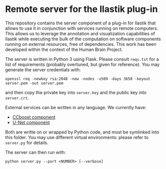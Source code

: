 # Remote server for the Ilastik plug-in

This repository contains the server component of a plug-in for Ilastik that
allows to use it in conjunction with services running on remote computers.
This allows us to leverage the annotation and visualization capabilities of
Ilastik while executing the bulk of the computation on software components
running on external resources, free of dependencies. This work has been
developed within the context of the Human Brain Project.

The server is written in Python 3 using Flask. Please consult `reqs.txt` for a
list of requirements (probably overtuned, but given for reference). You may
generate the server credentials with:
```
openssl req -newkey rsa:2048 -new -nodes -x509 -days 3650 -keyout server.pem -out server.pem
```
and then copy the private key into `server.key` and the public key into
`server.crt`.

External services can be written in any language. We currently have:
* [CCboost component](https://github.com/etrulls/ccboost-service)
* [U-Net component](https://github.com/etrulls/unet-service)

Both are writte on or wrapped by Python code, and must be symlinked into this
folder. You may use different virtual environments: please refer to `server.py`
for details.

The server can then run with:
```
python server.py --port <NUMBER> [--verbose]
```
